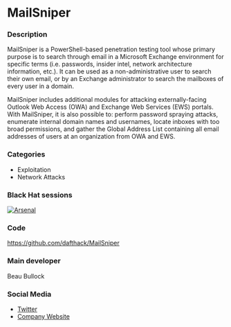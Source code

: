 # MailSniper

### Description
MailSniper is a PowerShell-based penetration testing tool whose primary purpose is to search through email in a Microsoft Exchange environment for specific terms (i.e. passwords, insider intel, network architecture information, etc.). It can be used as a non-administrative user to search their own email, or by an Exchange administrator to search the mailboxes of every user in a domain.

MailSniper includes additional modules for attacking externally-facing Outlook Web Access (OWA) and Exchange Web Services (EWS) portals. With MailSniper, it is also possible to: perform password spraying attacks, enumerate internal domain names and usernames, locate inboxes with too broad permissions, and gather the Global Address List containing all email addresses of users at an organization from OWA and EWS.

### Categories
* Exploitation
* Network Attacks

### Black Hat sessions

[![Arsenal](https://rawgit.com/toolswatch/badges/master/arsenal/2017.svg)](https://www.blackhat.com/us-17/arsenal/schedule/#mailsniper-7907)

### Code 
https://github.com/dafthack/MailSniper

### Main developer
Beau Bullock 

### Social Media 
* [Twitter](https://twitter.com/dafthack)
* [Company Website](https://blackhillsinfosec.com/) 

